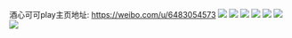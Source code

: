 酒心可可play主页地址: https://weibo.com/u/6483054573 
![](https://wx4.sinaimg.cn/mw2000/0074KeElly1h70opbpsj1j33402c0npd.jpg) 
![](https://wx4.sinaimg.cn/mw2000/0074KeElly1h70opb2xshj33402c0hdu.jpg) 
![](https://wx4.sinaimg.cn/mw2000/0074KeElly1h70opd4lewj33402c0hdu.jpg) 
![](https://wx4.sinaimg.cn/mw2000/0074KeElly1h6hwx0wqp4j32c0340e81.jpg) 
![](https://wx4.sinaimg.cn/mw2000/0074KeElly1gzfcofenn0j32802yoqv8.jpg) 
![](https://wx4.sinaimg.cn/mw2000/0074KeElly1gzfcoiwjk5j321n2q7e82.jpg) 
![](https://wx4.sinaimg.cn/mw2000/0074KeElly1gzfco5r7i8j32c02c0npf.jpg) 
